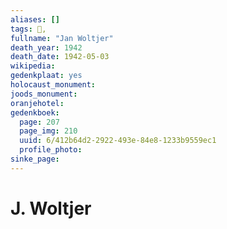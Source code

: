 ```yaml
---
aliases: []
tags: 👤, 
fullname: "Jan Woltjer"
death_year: 1942
death_date: 1942-05-03
wikipedia:
gedenkplaat: yes
holocaust_monument:
joods_monument:
oranjehotel:
gedenkboek:
  page: 207
  page_img: 210
  uuid: 6/412b64d2-2922-493e-84e8-1233b9559ec1
  profile_photo: 
sinke_page:
---
```


# J. Woltjer